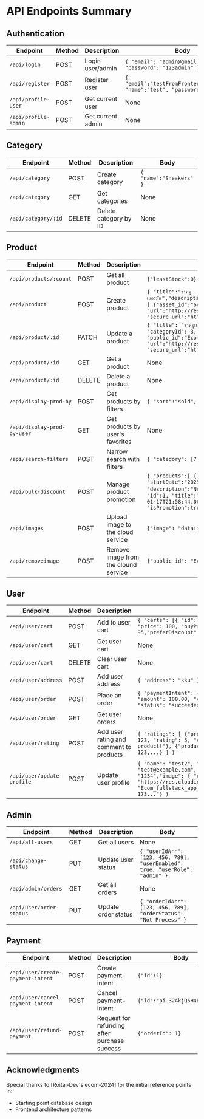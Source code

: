 # API Endpoints Summary

## Authentication

| Endpoint                            | Method | Description        | Body                                                 |
|-------------------------------------|--------|--------------------|------------------------------------------------------|
| `/api/login`                        | POST   | Login user/admin         | `{ "email": "admin@gmail.com", "password": "123admin" }`         |
| `/api/register`                     | POST   | Register user      | `{ "email":"testFromFrontend@gmail.com", "name":"test", "password":"1234" }`         |
| `/api/profile-user`                 | POST   | Get current user   | None                                                 |
| `/api/profile-admin`                | POST   | Get current admin  | None                                                 |

## Category

| Endpoint                            | Method | Description            | Body                        |
|-------------------------------------|--------|------------------------|-----------------------------|
| `/api/category`                     | POST   | Create category         | `{ "name":"Sneakers" }`       |
| `/api/category`                     | GET    | Get categories          | None                        |
| `/api/category/:id`                 | DELETE | Delete category by ID   | None                        |

## Product

| Endpoint                            | Method | Description            | Body                                                                                  |
|-------------------------------------|--------|------------------------|---------------------------------------------------------------------------------------|
| `/api/products/:count`              | POST  | Get all product          | `{"leastStock":0}` or `{"leastStock":1}`   |
| `/api/product`                      | POST   | Create product          | `{ "title":"ขาหมูเยอรมัน","description":"desc","price":250,"quantity":100,"categoryId":3,"images":[ {"asset_id":"6e2a", "public_id":"Ecom_fullstack_app_msc_products/pr", "url":"http://res.cloudinary.com/product-81.jpg", "secure_url":"https://res.cloudinary.com/product-888.jpg"}, {...} ] }` |
| `/api/product/:id`                  | PATCH    | Update a product       | `{ "tilte": "ขาหมูเยอรมัน", "description": "desc", "price": 250, "quantity": 100, "categoryId": 3, "images": [ {"asset_id":"6e2a", "public_id":"Ecom_fullstack_app_msc_products/pr", "url":"http://res.cloudinary.com/product-81.jpg", "secure_url":"https://res.cloudinary.com/product-888.jpg"}, {...} ] }`                                                                                 |
| `/api/product/:id`                  | GET    | Get a product        | None                                                                                  |
| `/api/product/:id`                  | DELETE | Delete a product    | None                                                                                  |
| `/api/display-prod-by`              | POST   | Get products by filters | `{ "sort":"sold", "order":"desc", "limit": 10 }` |
| `/api/display-prod-by-user`         | GET   | Get products by user's favorites | None |
| `/api/search-filters`               | POST   | Narrow search with filters     | `{ "category": [7,1], "query": "tes", "price": [0,100] }`        |
| `/api/bulk-discount`               | POST   | Manage product promotion | `{ "products":[ { "id":1, "title":"LG Laptop" }, { "id":2,..} ], "amount":10, "startDate":"2025-01-17T21:58:44.063Z", "endDate":"2025-02-17T21:58:44.063Z", "description":"New year sale", "isPromotion":false }` or `{ "products":[ { "id":1, "title":"LG Laptop" }, { "id":2,..} ], "amount":10, "startDate":"2025-01-17T21:58:44.063Z", "endDate":"2025-01-17T21:58:44.063Z", "description":"", "isPromotion":true }`       |
| `/api/images`                       | POST | Upload image to the cloud service   |  `{"image": "data:image/jpeg;base64,/9j/4AAQSkZJRgABAQAAAQABAAD/..."}`  |
| `/api/removeimage`                  | POST | Remove image from the clound service  |  `{"public_id": "Ecom_fullstack_app_msc_products/product-173..."}`  |

## User

| Endpoint                            | Method | Description               | Body                                                       |
|-------------------------------------|--------|---------------------------|------------------------------------------------------------|
| `/api/user/cart`                    | POST   | Add to user cart          | `{ "carts": [{ "id": 1, "countCart": 2, "price": 100, "buyPriceNum": 95,"preferDiscount": 5}, {...}] }` |
| `/api/user/cart`                    | GET    | Get user cart             | None                                                       |
| `/api/user/cart`                    | DELETE | Clear user cart           | None                                                       |
| `/api/user/address`                 | POST   | Add user address          | `{ "address": "kku" }`                                   |
| `/api/user/order`                   | POST   | Place an order            | `{ "paymentIntent": {"id": "pi_123456789", "amount": 100.00, "currency": "thb", "status": "succeeded"} }`|
| `/api/user/order`                   | GET    | Get user orders           | None                                                       |
| `/api/user/rating`                  | POST   | Add user rating and comment to products | `{ "ratings": [ {"productId": 1, "orderId": 123, "rating": 5, "comment": "Good quality product!"}, {"productId": 2, "orderId": 123,...} ] }`|
| `/api/user/update-profile`          | POST   | Update user profile      | `{ "name": "test2", "email": "test@example.com", "password": "1234","image": { "url": "https://res.cloudinary.com/...","public_id": "Ecom_fullstack_app_msc_products/product-173..."} }` |

## Admin

| Endpoint                            | Method | Description               | Body                              |
|-------------------------------------|--------|---------------------------|-----------------------------------|
| `/api/all-users`                    | GET    | Get all users             | None                                                       |
| `/api/change-status`                | PUT   | Update user status        | `{ "userIdArr": [123, 456, 789], "userEnabled": true, "userRole": "admin" }`|
| `/api/admin/orders`                 | GET    | Get all orders            | None                              |
| `/api/user/order-status`            | PUT    | Update order status       | `{ "orderIdArr": [123, 456, 789], "orderStatus": "Not Process" }` |

## Payment

| Endpoint                            | Method | Description               | Body                              |
|-------------------------------------|--------|---------------------------|-----------------------------------|
| `/api/user/create-payment-intent`   | POST   | Create payment-intent     | `{"id":1}`                        |
| `/api/user/cancel-payment-intent`   | POST   | Cancel payment-intent     | `{"id":"pi_32AkjQ5H4Bas2..."}`                        |
| `/api/user/refund-payment`          | POST   | Request for refunding after purchase success    | `{"orderId": 1}`                  |

## Acknowledgments

Special thanks to [Roitai-Dev's ecom-2024] for the initial reference points in:
- Starting point database design
- Frontend architecture patterns
